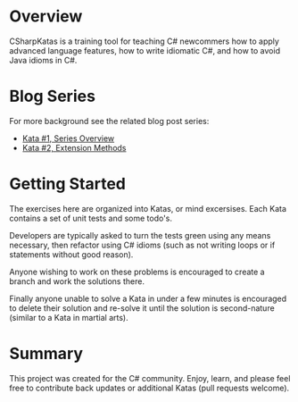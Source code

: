 Overview
===========

CSharpKatas is a training tool for teaching C# newcommers how to apply advanced language features, how to write idiomatic
C#, and how to avoid Java idioms in C#.

Blog Series
===========

For more background see the related blog post series:

* [Kata #1, Series Overview](http://rapidapplicationdevelopment.blogspot.com/2013/10/c-isnt-java-learning-via-katas-part-1.html)
* [Kata #2, Extension Methods](http://rapidapplicationdevelopment.blogspot.com/2013/10/learning-c-via-katas-part-2-extension.html)

Getting Started
===========

The exercises here are organized into Katas, or mind excersises.  Each Kata contains a set of unit tests and some 
todo's.  

Developers are typically asked to turn the tests green using any means necessary, then refactor using C# idioms (such 
as not writing loops or if statements without good reason).  

Anyone wishing to work on these problems is encouraged to create a branch and work the solutions there.  

Finally anyone unable to solve a Kata in under a few minutes is encouraged to delete their solution and re-solve it 
until the solution is second-nature (similar to a Kata in martial arts).

Summary
===========

This project was created for the C# community.  Enjoy, learn, and please feel free to contribute 
back updates or additional Katas (pull requests welcome).